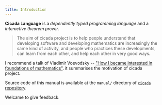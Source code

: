 ```yaml
---
title: Introduction
---
```


**Cicada Language** is a
*dependently typed programming language* and a
*interactive theorem prover*.

> The aim of cicada project is to help people understand that developing
> software and developing mathematics are increasingly the same kind of
> activity, and people who practices these developments, can learn from
> each other, and help each other in very good ways.

I recommend a talk of Vladimir Voevodsky -- ["How I became interested in foundations of mathematics"](https://readonly.link/articles/github.com/xieyuheng/inner/-/persons/vladimir-voevodsky/how-i-became-interested-in-foundations-of-mathematics.md). it summarises the motivation of cicada project.

Source code of this manual is available at
the `manual/` directory of [`cicada` repository](https://github.com/cicada-lang/cicada).

Welcame to give feedback.
